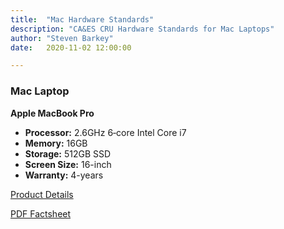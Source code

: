 ```yaml
---
title:  "Mac Hardware Standards"
description: "CA&ES CRU Hardware Standards for Mac Laptops"
author: "Steven Barkey"
date:   2020-11-02 12:00:00

---
```

<h3>Mac Laptop</h3>
<p><b>Apple MacBook Pro</b></p>
<ul>
	<li><b>Processor:</b> 2.6GHz 6‑core Intel Core i7</li>
	<li><b>Memory:</b> 16GB</li>
	<li><b>Storage:</b> 512GB SSD</li>
	<li><b>Screen Size:</b> 16-inch</li>
	<li><b>Warranty:</b> 4-years</li>
</ul>
<p><a target="_blank" href="https://www.apple.com/macbook-pro-16/">Product Details</a></p>
<p><a target="_blank" href="/media/policies/16-inch MacBook Pro Factsheet.pdf">PDF Factsheet</a></p>
